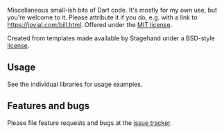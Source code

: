 Miscellaneous small-ish bits of Dart code.  It's mostly for my own
use, but you're welcome to it.  Please attribute it if you do, e.g.
with a link to https://jovial.com/bill.html.  Offered under
the [MIT license](https://opensource.org/licenses/MIT).

Created from templates made available by Stagehand under a BSD-style
[license](https://github.com/dart-lang/stagehand/blob/master/LICENSE).

## Usage

See the individual libraries for usage examples.

## Features and bugs

Please file feature requests and bugs at the [issue tracker][tracker].

[tracker]: https://github.com/zathras/misc/issues
